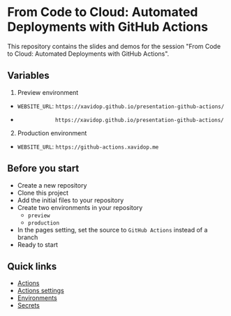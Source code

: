 # From Code to Cloud: Automated Deployments with GitHub Actions

This repository contains the slides and demos for the session "From Code to Cloud: Automated Deployments with GitHub Actions".

## Variables
1. Preview environment
- `WEBSITE_URL`: `https://xavidop.github.io/presentation-github-actions/`
-                 https://xavidop.github.io/presentation-github-actions/
2. Production environment
- `WEBSITE_URL`: `https://github-actions.xavidop.me`

## Before you start

- Create a new repository
- Clone this project
- Add the initial files to your repository
- Create two environments in your repository
  - `preview`
  - `production`
- In the pages setting, set the source to `GitHub Actions` instead of a branch
- Ready to start

## Quick links

- [Actions](https://github.com/xavidop/presentation-github-actions/actions)
- [Actions settings](https://github.com/xavidop/presentation-github-actions/settings/actions)
- [Environments](https://github.com/xavidop/presentation-github-actions/settings/environments)
- [Secrets](https://github.com/xavidop/presentation-github-actions/settings/secrets/actions)